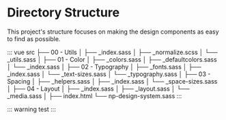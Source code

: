 # Directory Structure

This project's structure focuses on making the design components as easy to find as possible.

::: vue
src
├── 00 - Utils
│   ├── _index.sass
│   ├── _normalize.scss
│   └── _utils.sass
│
├── 01 - Color
│   ├── _colors.sass
│   ├── _defaultcolors.sass
│   └── _index.sass
│
├── 02 - Typography
│   ├── _fonts.sass
│   ├── _index.sass
│   └── _text-sizes.sass
│   └── _typography.sass
│
├── 03 - Spacing
│   ├── _helpers.sass
│   ├── _index.sass
│   └── _space-sizes.sass
│
├── 04 - Layout
│   ├── _index.sass
│   ├── _layout.sass
│   └── _media.sass
│
├── index.html
└── np-design-system.sass
:::

::: warning test :::